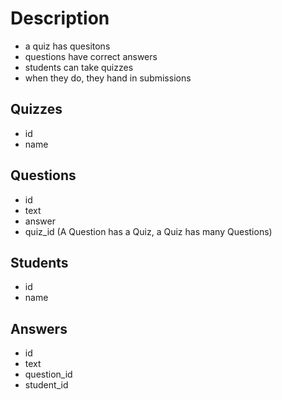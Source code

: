 # Description

- a quiz has quesitons
- questions have correct answers
- students can take quizzes
- when they do, they hand in submissions

## Quizzes

- id
- name

## Questions

- id
- text
- answer
- quiz_id (A Question has a Quiz, a Quiz has many Questions)

## Students

- id
- name

## Answers

- id
- text
- question_id
- student_id